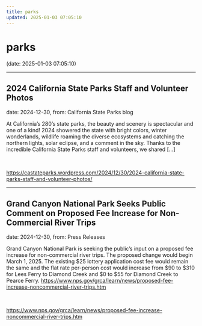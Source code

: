 ```yaml
---
title: parks
updated: 2025-01-03 07:05:10
---
```


# parks

(date: 2025-01-03 07:05:10)

---

## 2024 California State Parks Staff and Volunteer Photos

date: 2024-12-30, from: California State Parks blog

At California&#8217;s 280&#8217;s state parks, the beauty and scenery is spectacular and one of a kind! 2024 showered the state with bright colors, winter wonderlands, wildlife roaming the diverse ecosystems and catching the northern lights, solar eclipse, and a comment in the sky. Thanks to the incredible California State Parks staff and volunteers, we shared [&#8230;] 

<br> 

<https://castateparks.wordpress.com/2024/12/30/2024-california-state-parks-staff-and-volunteer-photos/>

---

## Grand Canyon National Park Seeks Public Comment on Proposed Fee Increase for Non-Commercial River Trips

date: 2024-12-30, from: Press Releases

Grand Canyon National Park is seeking the public’s input on a proposed fee increase for non-commercial river trips. The proposed change would begin March 1, 2025.
The existing $25 lottery application cost fee would remain the same and the flat rate per-person cost would increase from $90 to $310 for Lees Ferry to Diamond Creek and $0 to $55 for Diamond Creek to Pearce Ferry. https://www.nps.gov/grca/learn/news/proposed-fee-increase-noncommercial-river-trips.htm 

<br> 

<https://www.nps.gov/grca/learn/news/proposed-fee-increase-noncommercial-river-trips.htm>

